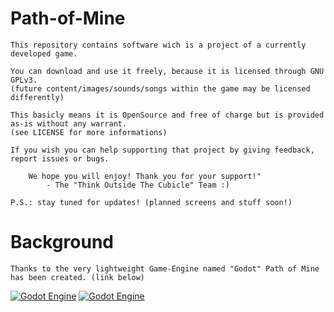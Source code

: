 # Path-of-Mine

	This repository contains software wich is a project of a currently developed game.
	
	You can download and use it freely, because it is licensed through GNU GPLv3.
	(future content/images/sounds/songs within the game may be licensed differently)
	
	This basicly means it is OpenSource and free of charge but is provided as-is without any warrant.
	(see LICENSE for more informations)
	
	If you wish you can help supporting that project by giving feedback, report issues or bugs.

		We hope you will enjoy! Thank you for your support!"
			- The "Think Outside The Cubicle" Team :)

	P.S.: stay tuned for updates! (planned screens and stuff soon!)

# Background
	Thanks to the very lightweight Game-Engine named "Godot" Path of Mine has been created. (link below)
[![Godot Engine](https://img.shields.io/badge/GodotEngine-GithHub-blue.svg?style=plastic)](https://github.com/godotengine)
[![Godot Engine](https://img.shields.io/badge/GodotEngine-website-blue.svg?style=plastic)](http://www.godotengine.org/)

